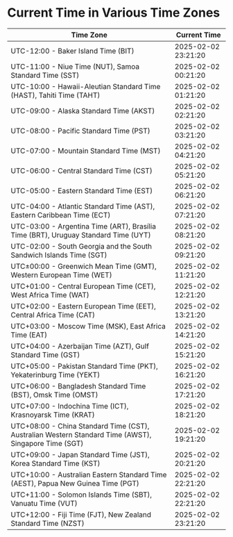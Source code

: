# Current Time in Various Time Zones

| Time Zone | Current Time |
|-----------|--------------|
| UTC-12:00 - Baker Island Time (BIT) | 2025-02-02 23:21:20 |
| UTC-11:00 - Niue Time (NUT), Samoa Standard Time (SST) | 2025-02-02 00:21:20 |
| UTC-10:00 - Hawaii-Aleutian Standard Time (HAST), Tahiti Time (TAHT) | 2025-02-02 01:21:20 |
| UTC-09:00 - Alaska Standard Time (AKST) | 2025-02-02 02:21:20 |
| UTC-08:00 - Pacific Standard Time (PST) | 2025-02-02 03:21:20 |
| UTC-07:00 - Mountain Standard Time (MST) | 2025-02-02 04:21:20 |
| UTC-06:00 - Central Standard Time (CST) | 2025-02-02 05:21:20 |
| UTC-05:00 - Eastern Standard Time (EST) | 2025-02-02 06:21:20 |
| UTC-04:00 - Atlantic Standard Time (AST), Eastern Caribbean Time (ECT) | 2025-02-02 07:21:20 |
| UTC-03:00 - Argentina Time (ART), Brasília Time (BRT), Uruguay Standard Time (UYT) | 2025-02-02 08:21:20 |
| UTC-02:00 - South Georgia and the South Sandwich Islands Time (SGT) | 2025-02-02 09:21:20 |
| UTC±00:00 - Greenwich Mean Time (GMT), Western European Time (WET) | 2025-02-02 11:21:20 |
| UTC+01:00 - Central European Time (CET), West Africa Time (WAT) | 2025-02-02 12:21:20 |
| UTC+02:00 - Eastern European Time (EET), Central Africa Time (CAT) | 2025-02-02 13:21:20 |
| UTC+03:00 - Moscow Time (MSK), East Africa Time (EAT) | 2025-02-02 14:21:20 |
| UTC+04:00 - Azerbaijan Time (AZT), Gulf Standard Time (GST) | 2025-02-02 15:21:20 |
| UTC+05:00 - Pakistan Standard Time (PKT), Yekaterinburg Time (YEKT) | 2025-02-02 16:21:20 |
| UTC+06:00 - Bangladesh Standard Time (BST), Omsk Time (OMST) | 2025-02-02 17:21:20 |
| UTC+07:00 - Indochina Time (ICT), Krasnoyarsk Time (KRAT) | 2025-02-02 18:21:20 |
| UTC+08:00 - China Standard Time (CST), Australian Western Standard Time (AWST), Singapore Time (SGT) | 2025-02-02 19:21:20 |
| UTC+09:00 - Japan Standard Time (JST), Korea Standard Time (KST) | 2025-02-02 20:21:20 |
| UTC+10:00 - Australian Eastern Standard Time (AEST), Papua New Guinea Time (PGT) | 2025-02-02 22:21:20 |
| UTC+11:00 - Solomon Islands Time (SBT), Vanuatu Time (VUT) | 2025-02-02 22:21:20 |
| UTC+12:00 - Fiji Time (FJT), New Zealand Standard Time (NZST) | 2025-02-02 23:21:20 |
